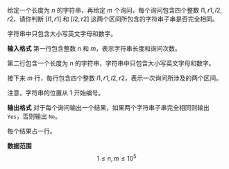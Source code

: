 给定一个长度为 $n$ 的字符串，再给定 $m$ 个询问，每个询问包含四个整数 $l1,r1,l2,r2$，请你判断 $[l1,r1]$ 和 $[l2,r2]$ 这两个区间所包含的字符串子串是否完全相同。

字符串中只包含大小写英文字母和数字。

**输入格式**
第一行包含整数 $n$ 和 $m$，表示字符串长度和询问次数。

第二行包含一个长度为 $n$ 的字符串，字符串中只包含大小写英文字母和数字。

接下来 $m$ 行，每行包含四个整数 $l1,r1,l2,r2$，表示一次询问所涉及的两个区间。

注意，字符串的位置从 $1$ 开始编号。

**输出格式**
对于每个询问输出一个结果，如果两个字符串子串完全相同则输出 `Yes`，否则输出 `No`。

每个结果占一行。

**数据范围**
$$1 \le n,m \le 10^5$$
